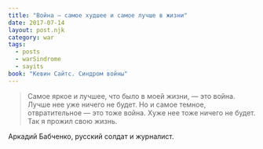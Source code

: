 ```yaml
---
title: "Война – самое худшее и самое лучше в жизни"
date: 2017-07-14
layout: post.njk
category: war
tags:
  - posts
  - warSindrome
  - sayits
book: "Кевин Сайтс. Синдром войны"
---
```


> Самое яркое и лучшее, что было в моей жизни, — это война. Лучше нее уже ничего не будет. Но и самое темное, отвратительное — это тоже война. Хуже нее тоже ничего не будет. Так я прожил свою жизнь.

Аркадий Бабченко, русский солдат и журналист.
